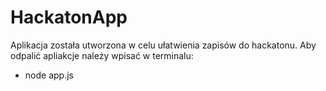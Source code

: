 # HackatonApp
 Aplikacja została utworzona w celu ułatwienia zapisów do hackatonu.
 Aby odpalić apliakcje należy wpisać w terminalu:
-  node app.js
